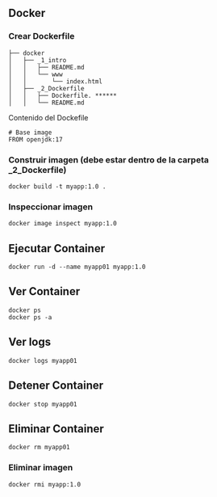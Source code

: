 
## Docker

### Crear Dockerfile

```
├── docker
│   ├── _1_intro
│   │   ├── README.md
│   │   └── www
│   │       └── index.html
│   ├── _2_Dockerfile
│   │   ├── Dockerfile. ******
│   │   └── README.md
```
Contenido del Dockefile
```
# Base image
FROM openjdk:17
```
### Construir imagen (debe estar dentro de la carpeta _2_Dockerfile)
```
docker build -t myapp:1.0 .
```

### Inspeccionar imagen
```
docker image inspect myapp:1.0
```

## Ejecutar Container
```
docker run -d --name myapp01 myapp:1.0
```
## Ver Container
```
docker ps
docker ps -a 
```

## Ver logs
```
docker logs myapp01 
```

## Detener Container
```
docker stop myapp01 
```

## Eliminar Container
```
docker rm myapp01 
```

### Eliminar imagen
```
docker rmi myapp:1.0
```

